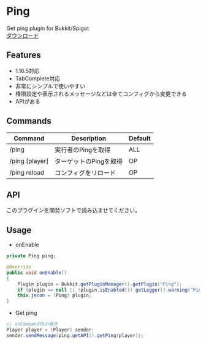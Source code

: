 # Ping  
Get ping plugin for Bukkit/Spigot  
[ダウンロード](https://github.com/M1n1don/Ping/releases/latest)

## Features  
* 1.16.5対応
* TabComplete対応
* 非常にシンプルで使いやすい
* 権限設定や表示されるメッセージなどは全てコンフィグから変更できる
* APIがある

## Commands  
| Command | Description | Default |
| ------- | ----------- | ------- |
| /ping | 実行者のPingを取得 | ALL |
| /ping [player] | ターゲットのPingを取得 | OP |
| /ping reload | コンフィグをリロード | OP |

## API  
このプラグインを開発ソフトで読み込ませてください。

## Usage  
- onEnable
```java
private Ping ping;

@Override
public void onEnable()
{
    Plugin plugin = Bukkit.getPluginManager().getPlugin("Ping");
    if (plugin == null || !plugin.isEnabled()) getLogger().warning("Ping（プラグイン）が存在しません。");
    this.jecon = (Ping) plugin;
}
```

- Get ping
```java
// onCommand内の場合
Player player = (Player) sender; 
sender.sendMessage(ping.getAPI().getPing(player));
```
